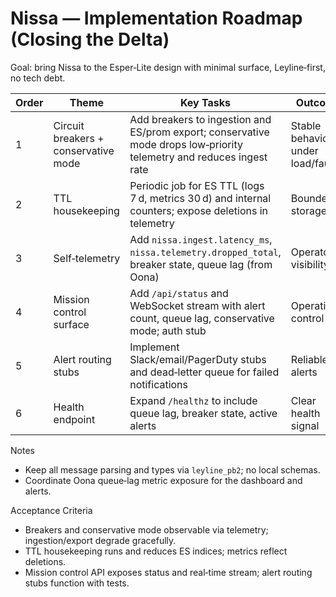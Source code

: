 # Nissa — Implementation Roadmap (Closing the Delta)

Goal: bring Nissa to the Esper‑Lite design with minimal surface, Leyline‑first, no tech debt.

| Order | Theme | Key Tasks | Outcome |
| --- | --- | --- | --- |
| 1 | Circuit breakers + conservative mode | Add breakers to ingestion and ES/prom export; conservative mode drops low‑priority telemetry and reduces ingest rate | Stable behaviour under load/faults |
| 2 | TTL housekeeping | Periodic job for ES TTL (logs 7 d, metrics 30 d) and internal counters; expose deletions in telemetry | Bounded storage |
| 3 | Self‑telemetry | Add `nissa.ingest.latency_ms`, `nissa.telemetry.dropped_total`, breaker state, queue lag (from Oona) | Operator visibility |
| 4 | Mission control surface | Add `/api/status` and WebSocket stream with alert count, queue lag, conservative mode; auth stub | Operational control |
| 5 | Alert routing stubs | Implement Slack/email/PagerDuty stubs and dead‑letter queue for failed notifications | Reliable alerts |
| 6 | Health endpoint | Expand `/healthz` to include queue lag, breaker state, active alerts | Clear health signal |

Notes
- Keep all message parsing and types via `leyline_pb2`; no local schemas.
- Coordinate Oona queue‑lag metric exposure for the dashboard and alerts.

Acceptance Criteria
- Breakers and conservative mode observable via telemetry; ingestion/export degrade gracefully.
- TTL housekeeping runs and reduces ES indices; metrics reflect deletions.
- Mission control API exposes status and real‑time stream; alert routing stubs function with tests.

